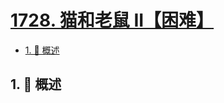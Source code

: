# [1728. 猫和老鼠 II【困难】](https://github.com/tnotesjs/TNotes.leetcode/tree/main/notes/1728.%20%E7%8C%AB%E5%92%8C%E8%80%81%E9%BC%A0%20II%E3%80%90%E5%9B%B0%E9%9A%BE%E3%80%91)

<!-- region:toc -->

- [1. 📝 概述](#1--概述)

<!-- endregion:toc -->

## 1. 📝 概述
